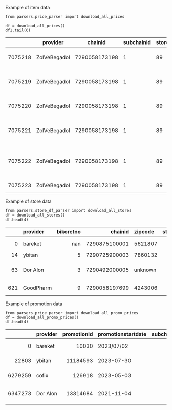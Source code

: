 Example of item data

	from parsers.price_parser import download_all_prices
	
	df = download_all_prices()
	df1.tail(6)

|          |provider     |       chainid |  subchainid |   storeid | itemcode | itemname |   itemprice |   unitqty |   unitofmeasureprice |   qtyinpackage | manufacturename   | manufacturecountry   | manufactureitemdescription           |   bisweighted |   allowdiscount | priceupdatedate     |   unitmeasure |   quantity |
| --------- | --------- | ------------- | ------------- |------------- | ------------- | ------------- | ------------- | ------------- | ------------- | ------------- | ------------- | ------------- | ------------- | ------------- | ------------- | ------------- | ------------- | ------------- |
| 7075218 | ZolVeBegadol | 7290058173198 |            1 |        89 | 8719200998049 | מזולה בטעם טבעי                      |        10.9 |     00000 |                0.109 |              0 | לא ידוע           | ישראל                | מזולה בטעם טבעי                      |             0 |               0 | 2021-10-27 10:43:45 |         00000 |          0 |
| 7075219 | ZolVeBegadol | 7290058173198 |            1 |        89 | 8720608014958 | תה ליפטון 1.5 גר' 100 יחידות         |        15.9 |     00000 |                0.159 |             12 | לא ידוע           | הודו                 | תה ליפטון 1.5 גר' 100 יחידות         |             0 |               0 | 2023-07-13 11:22:53 |         00000 |         12 |
| 7075220 | ZolVeBegadol | 7290058173198 |            1 |        89 | 8801055707966 | קפה בריסטה קלוי וטחון                |        36.9 |     00000 |                0.369 |             12 | לא ידוע           | לא ידוע              | קפה בריסטה קלוי וטחון                |             0 |               0 | 2023-05-28 09:59:11 |         00000 |         12 |
| 7075221 | ZolVeBegadol | 7290058173198 |            1 |        89 | 8801055709465 | נסקפה קפוצ'ינו וניל 10 יח' 185 גרם   |        21.5 |     00000 |                0.215 |              0 | לא ידוע           | דרום קוריאה          | נסקפה קפוצ'ינו וניל 10 יח' 185 גרם   |             0 |               0 | 2023-05-28 09:52:11 |         00000 |          0 |
| 7075222 | ZolVeBegadol | 7290058173198 |            1 |        89 | 8801055709489 | נסקפה קפוצ'ינו אגוזים 10 יח' 180 גרם |        21.5 |     00000 |                0.215 |              0 | לא ידוע           | דרום קוריאה          | נסקפה קפוצ'ינו אגוזים 10 יח' 180 גרם |             0 |               0 | 2023-05-28 09:52:12 |         00000 |          0 |
| 7075223 | ZolVeBegadol | 7290058173198 |            1 |        89 | 8850389105832 | סאפה תפוח ליטר                       |        12.7 |     00000 |               12.7   |              0 | לא ידוע           | תאילנד               | סאפה תפוח ליטר                       |             0 |               0 | 2023-05-25 16:54:56 |         00000 |          0 |


Example of store data

	from parsers.store_df_parser import download_all_stores
	df = download_all_stores()
 	df.head(4)
 
|     | provider   |   bikoretno |       chainid | zipcode   |   storeid | lastupdatedate      |   storetype | storename            |   subchainid | city   | address           |
|----:|:-----------|------------:|--------------:|:----------|----------:|:--------------------|------------:|:---------------------|-------------:|:-------|:------------------|
|   0 | bareket    |         nan | 7290875100001 | 5621807   |         2 | 31/07/2022 16:23:32 |           1 | 2 יהוד               |            1 | יהוד   | התעשייה 29        |
|  14 | ybitan     |           5 | 7290725900003 | 7860132   |         2 | 2023-07-29          |           1 | אשקלון החאן          |            1 | אשקלון | הרצל 33           |
|  63 | Dor Alon   |           3 | 7290492000005 | unknown   |       595 | 2023-07-27          |           1 | AM-PMזבוטינסקי בת ים |            0 | בת ים  | זבוטינסקי 2 בת ים |
| 621 | GoodPharm  |           9 | 7290058197699 | 4243006   |        44 | 2023-07-29          |           1 | נתניה - חדש הרצל 23  |            1 | נתניה  | הרצל 23           |


Example of promotion data

	from parsers.price_parser import download_all_promo_prices
	df = download_all_promo_prices()
	df.head(4)

|         | provider   |   promotionid | promotionstartdate   |   subchainid |       chainid |   minnoofitemsoffered |   rewardtype | promotionstarthour   |      itemcode | priceupdatedate     |   storeid | promotionendhour   | promotiondescription                 | promotionenddate   |   bikoretno |   isgiftitem |   allowmultiplediscounts |
|--------:|:-----------|--------------:|:---------------------|-------------:|--------------:|----------------------:|-------------:|:---------------------|--------------:|:--------------------|----------:|:-------------------|:-------------------------------------|:-------------------|------------:|-------------:|-------------------------:|
|       0 | bareket    |         10030 | 2023/07/02           |            0 |         72908 |                     0 |           10 | 06:00:00             | 9002975393812 | 2023/07/31 16:16:14 |         2 | 23:59:00           | גומי הריבו 3 ב-18 ש"ח                | 2023/08/15         |           0 |            0 |                        0 |
|   22803 | ybitan     |      11184593 | 2023-07-30           |            1 | 7290725900003 |                    10 |            1 | 00:00:00             | 7290001594117 | 2023-07-31 08:50    |         4 | 23:59:00           | קולה/ספרייט/פאנטה /זירו 330 מ"ל      | 2023-08-05         |           5 |            0 |                        1 |
| 6279259 | cofix      |        126918 | 2023-05-03           |            1 | 7291056200008 |                    10 |            1 | 00:00:00             | 7290115400847 | 2023-07-31 05:50    |       299 | 23:59:00           | עוגיות רמי לוי 500 גרם               | 2023-08-12         |           5 |            0 |                        1 |
| 6347273 | Dor Alon   |      13314684 | 2021-11-04           |            1 | 7290492000005 |                    10 |            2 | 17:00:00             |          7220 | 1899-12-30 00:00    |       655 | 23:59:00           | מוצרי מאפה ב 50% הנחה בשעות ערב-משמר | 2023-12-31         |           9 |            0 |                        1 |
